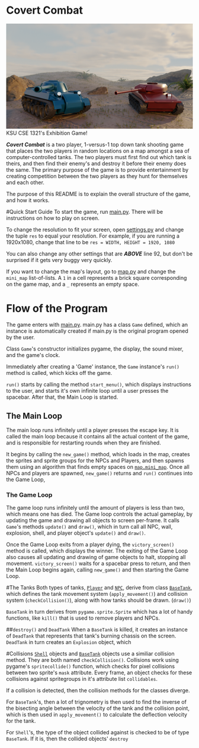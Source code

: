 # Covert Combat
![Splash Art from the Start Menu](MenuResources/CovertCombatSplashArt.png)
KSU CSE 1321's Exhibition Game!

***Covert Combat*** is a two player, 1-versus-1 top down tank shooting game that places the two players in random locations on a map amongst a sea of computer-controlled tanks. The two players must first find out which tank is theirs, and then find their enemy's and destroy it before their enemy does the same. The primary purpose of the game is to provide entertainment by creating competition between the two players as they hunt for themselves and each other.

The purpose of this README is to explain the overall structure of the game, and how it works.

#Quick Start Guide
To start the game, run [main.py](main.py). There will be instructions on how to play on screen.

To change the resolution to fit your screen, open [settings.py](settings.py) and change the tuple `res` to equal your resolution. For example, if you are running a 1920x1080, change that line to be 
`res = WIDTH, HEIGHT = 1920, 1080`

You can also change any other settings that are ***ABOVE*** line 92, but don't be surprised if it gets very buggy very quickly.

If you want to change the map's layout, go to [map.py](map.py) and change the `mini_map` list-of-lists. A `1` in a cell represents a brick square corresponding on the game map, and a `_` represents an empty space.

# Flow of the Program
The game enters with [main.py](main.py). main.py has a class `Game` defined, which an instance is automatically created if main.py is the original program opened by the user.

Class `Game`'s constructor initializes pygame, the display, the sound mixer, and the game's clock.

Immediately after creating a 'Game' instance, the `Game` instance's `run()` method is called, which kicks off the game.

`run()` starts by calling the method `start_menu()`, which displays instructions to the user, and starts it's own infinite loop until a user presses the spacebar. After that, the Main Loop is started.

## The Main Loop
The main loop runs infinitely until a player presses the escape key. It is called the main loop because it contains all the actual content of the game, and is responsible for restarting rounds when they are finished.

It begins by calling the `new_game()` method, which loads in the map, creates the sprites and sprite groups for the NPCs and Players, and then spawns them using an algorithm that finds empty spaces on [`map.mini_map`](map.py). Once all NPCs and players are spawned, `new_game()` returns and `run()` continues into the Game Loop,

### The Game Loop
The game loop runs infinitely until the amount of players is less than two, which means one has died. The Game loop controls the actual gameplay, by updating the game and drawing all objects to screen per-frame. It calls `Game`'s methods `update()` and `draw()`, which in turn call all NPC, wall, explosion, shell, and player object's `update()` and `draw()`.

Once the Game Loop exits from a player dying, the `victory_screen()` method is called, which displays the winner. The exiting of the Game Loop also causes all updating and drawing of game objects to halt, stopping all movement. `victory_screen()` waits for a spacebar press to return, and then the Main Loop begins again, calling `new_game()` and then starting the Game Loop.

#The Tanks
Both types of tanks, [`Player`](player.py) and [`NPC`](NPC.py), derive from class [`BaseTank`](BaseTank.py), which defines the tank movement system (`apply_movement()`) and collision system (`checkCollision()`), along with how tanks should be drawn. (`draw()`)

`BaseTank` in turn derives from `pygame.sprite.Sprite` which has a lot of handy functions, like `kill()` that is used to remove players and NPCs.

##`destroy()` and `DeadTank`
When a `BaseTank` is killed, it creates an instance of `DeadTank` that represents that tank's burning chassis on the screen. `DeadTank` in turn creates an `Explosion` object, which 

#Collisions
[`Shell`](player.py) objects and [`BaseTank`](BaseTank.py) objects use a similiar collision method. They are both named `checkCollision()`. Collisions work using pygame's `spritecollide()` function, which checks for pixel collisions between two sprite's `mask` attribute. Every frame, an object checks for these collisions against spritegroups in it's attribute list `collidables`. 

If a collision is detected, then the collision methods for the classes diverge.

For `BaseTank`'s, then a lot of trignometry is then used to find the inverse of the bisecting angle between the velocity of the tank and the collision point, which is then used in `apply_movement()` to calculate the deflection velocity for the tank.

For `Shell`'s, the type of the object collided against is checked to be of type `BaseTank`. If it is, then the collided objects' `destroy`